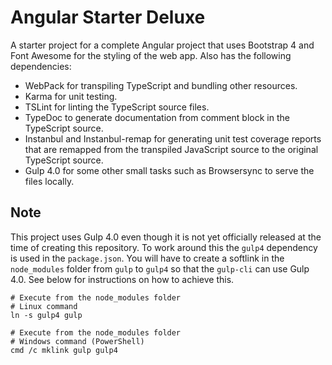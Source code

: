 # Angular Starter Deluxe
A starter project for a complete Angular project that uses Bootstrap 4 and Font Awesome for the styling of the web app. Also has 
the following dependencies:

 - WebPack for transpiling TypeScript and bundling other resources.
 - Karma for unit testing.
 - TSLint for linting the TypeScript source files.
 - TypeDoc to generate documentation from comment block in the TypeScript source.
 - Instanbul and Instanbul-remap for generating unit test coverage reports that are remapped from the transpiled JavaScript source
 to the original TypeScript source.
 - Gulp 4.0 for some other small tasks such as Browsersync to serve the files locally.

## Note
This project uses Gulp 4.0 even though it is not yet officially released at the time of creating this repository. To work around this
the `gulp4` dependency is used in the `package.json`. You will have to create a softlink in the `node_modules` folder from `gulp` to `gulp4`
so that the `gulp-cli` can use Gulp 4.0. See below for instructions on how to achieve this.

    # Execute from the node_modules folder
    # Linux command
    ln -s gulp4 gulp
    
    # Execute from the node_modules folder
    # Windows command (PowerShell)
    cmd /c mklink gulp gulp4
